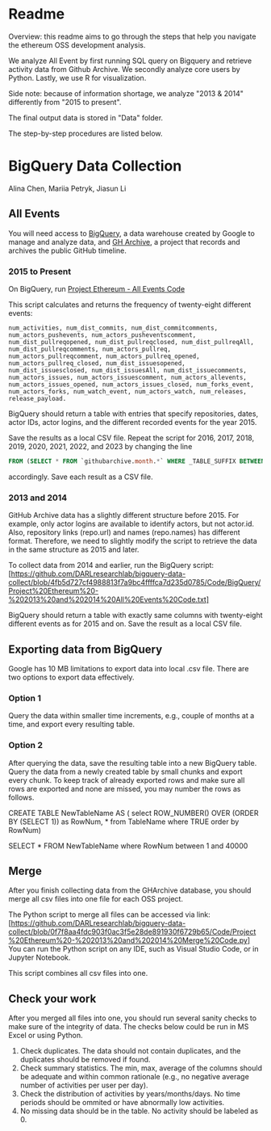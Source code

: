 # Readme
Overview: this readme aims to go through the steps that help you navigate the ethereum OSS development analysis. 

We analyze All Event by first running SQL query on Bigquery and retrieve activity data from Github Archive. We secondly analyze core users by Python. Lastly, we use R for visualization.

Side note: because of information shortage, we analyze "2013 & 2014" differently from "2015 to present".

The final output data is stored in "Data" folder.

The step-by-step procedures are listed below. 


# BigQuery Data Collection 
Alina Chen, Mariia Petryk, Jiasun Li

## All Events

You will need access to [BigQuery](https://cloud.google.com/bigquery), a data warehouse created by Google to manage and analyze data, and [GH Archive](https://www.gharchive.org/), a project that records and archives the public GitHub timeline.

### 2015 to Present

On BigQuery, run [Project Ethereum - All Events Code](<Code/BigQuery/Project Ethereum - All Events Code.txt>)

This script calculates and returns the frequency of twenty-eight different events: 

```
num_activities, num_dist_commits, num_dist_commitcomments, num_actors_pushevents, num_actors_pusheventscomment, num_dist_pullreqopened, num_dist_pullreqclosed, num_dist_pullreqAll, num_dist_pullreqcomments, num_actors_pullreq, num_actors_pullreqcomment, num_actors_pullreq_opened, num_actors_pullreq_closed, num_dist_issuesopened, num_dist_issuesclosed, num_dist_issuesAll, num_dist_issuecomments, num_actors_issues, num_actors_issuescomment, num_actors_allevents, num_actors_issues_opened, num_actors_issues_closed, num_forks_event, num_actors_forks, num_watch_event, num_actors_watch, num_releases, release_payload.
```

BigQuery should return a table with entries that specify repositories, dates, actor IDs, actor logins, and the different recorded events for the year 2015.

Save the results as a local CSV file. Repeat the script for 2016, 2017, 2018, 2019, 2020, 2021, 2022, and 2023 by changing the line
```sql
FROM (SELECT * FROM `githubarchive.month.*` WHERE _TABLE_SUFFIX BETWEEN '201501' AND '201512') t1 WHERE t1.repo.name LIKE 'ethereum/%'
```
accordingly. Save each result as a CSV file.

### 2013 and 2014

GitHub Archive data has a slightly different structure before 2015. For example, only actor logins are available to identify actors, but not actor.id. Also, repository links (repo.url) and names (repo.names) has different format. Therefore, we need to slightly modify the script to retrieve the data in the same structure as 2015 and later.

To collect data from 2014 and earlier, run the BigQuery script: [https://github.com/DARLresearchlab/bigquery-data-collect/blob/4fb5d727cf4988813f7a9bc4ffffca7d235d0785/Code/BigQuery/Project%20Ethereum%20-%202013%20and%202014%20All%20Events%20Code.txt] 

BigQuery should return a table with exactly same columns with twenty-eight different events as for 2015 and on. Save the result as a local CSV file.

## Exporting data from BigQuery

Google has 10 MB limitations to export data into local .csv file.
There are two options to export data effectively.
### Option 1
Query the data within smaller time increments, e.g., couple of months at a time, and export every resulting table. 

### Option 2
After querying the data, save the resulting table into a new BigQuery table.
Query the data from a newly created table by small chunks and export every chunk.
To keep track of already exported rows and make sure all rows are exported and none are missed, you may number the rows as follows.

CREATE TABLE NewTableName AS (
  select ROW_NUMBER() OVER (ORDER BY (SELECT 1)) as RowNum, *
  from TableName
  where TRUE
  order by RowNum)

SELECT *
FROM NewTableName
where RowNum between 1 and 40000

## Merge 
After you finish collecting data from the GHArchive database, you should merge all csv files into one file for each OSS project.

The Python script to merge all files can be accessed via link: [https://github.com/DARLresearchlab/bigquery-data-collect/blob/0f7f8aa4fdc903f0ac3f5e28de891930f6729b65/Code/Project%20Ethereum%20-%202013%20and%202014%20Merge%20Code.py]
You can run the Python script on any IDE, such as Visual Studio Code, or in Jupyter Notebook.

This script combines all csv files into one.

## Check your work

After you merged all files into one, you should run several sanity checks to make sure of the integrity of data.
The checks below could be run in MS Excel or using Python.

1. Check duplicates. The data should not contain duplicates, and the duplicates should be removed if found.
2. Check summary statistics. The min, max, average of the columns should be adequate and within common rationale (e.g., no negative average number of activities per user per day).
3. Check the distribution of activities by years/months/days. No time periods should be ommited or have abnormally low activities.
4. No missing data should be in the table. No activity should be labeled as 0.

